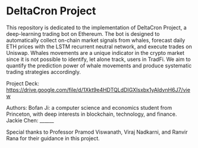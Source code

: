 # DeltaCron Project
This repository is dedicated to the implementation of DeltaCron Project, a deep-learning trading bot on Ethereum. The bot is designed to automatically collect on-chain market signals from whales, forecast daily ETH prices with the LSTM recurrent neutral network, and execute trades on Uniswap. Whales movements are a unique indicator in the crypto market since it is not possible to identify, let alone track, users in TradFi. We aim to quantify the prediction power of whale movements and produce systematic trading strategies accordingly.

Project Deck: https://drive.google.com/file/d/1Xkt9e4HDTQLdDIGXIsxbx1yAIdvnH6J7/view

Authors:
Bofan Ji: a computer science and economics student from Princeton, with deep interests in blockchain, technology, and finance. 
Jackie Chen: ______

Special thanks to Professor Pramod Viswanath, Viraj Nadkarni, and Ranvir Rana for their guidance in this project.
